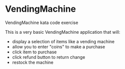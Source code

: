 # VendingMachine
VendingMachine kata code exercise

This is a very basic VendingMachine application that will:
* display a selection of items like a vending machine
* allow you to enter "coins" to make a purchase
* click item to purchase
* click refund button to return change
* restock the machine
